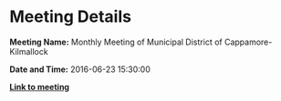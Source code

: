 # Meeting Details

**Meeting Name:** Monthly Meeting of Municipal District of Cappamore-Kilmallock

**Date and Time:** 2016-06-23 15:30:00

**<a href="https://www.limerick.ie/council/whats-on/monthly-meeting-municipal-district-cappamore-kilmallock-28" target="_blank">Link to meeting</a>**
